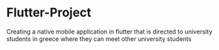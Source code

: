 # Flutter-Project
Creating a native mobile application in flutter that is directed to university students in greece where they can meet other university students
